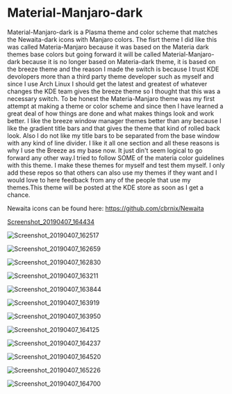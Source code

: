 # Material-Manjaro-dark
Material-Manjaro-dark is a Plasma theme and color scheme that matches the Newaita-dark icons with Manjaro colors.
The fisrt theme I did like this was called Materia-Manjaro because it was based on the Materia dark themes base colors but going forward it will be called Material-Manjaro-dark because it is no longer based on Materia-dark theme, it is based on the breeze theme and the reason I made the switch is because I trust KDE devolopers more than a third party theme developer such as myself and since I use Arch Linux I should get the latest and greatest of whatever changes the KDE team gives the breeze theme so I thought that this was a necessary switch. To be honest the Materia-Manjaro theme was my first attempt at making a theme or color scheme and since then I have learned a great deal of how things are done and what makes things look and work better. I like the breeze window manager themes better than any because I like the gradient title bars and that gives the theme that kind of rolled back look. Also I do not like my title bars to be separated from the base window with any kind of line divider. I like it all one section and all these reasons is why I use the Breeze as my base now. It just din't seem logical to go forward any other way.I tried to follow SOME of the materia color guidelines with this theme. I make these themes for myself and test them myself. I only add these repos so that others can also use my themes if they want and I would love to here feedback from any of the people that use my themes.This theme will be posted at the KDE store as soon as I get a chance.

Newaita icons can be found here:
https://github.com/cbrnix/Newaita

[Screenshot_20190407_164434](https://user-images.githubusercontent.com/41884680/55690719-b29be280-595a-11e9-9239-22ca14463325.png)

![Screenshot_20190407_162517](https://user-images.githubusercontent.com/41884680/55690691-72d4fb00-595a-11e9-8576-fa067f21baad.png)

![Screenshot_20190407_162659](https://user-images.githubusercontent.com/41884680/55690692-78324580-595a-11e9-84a4-e4fe47f66326.png)

![Screenshot_20190407_162830](https://user-images.githubusercontent.com/41884680/55690696-7bc5cc80-595a-11e9-9675-6b5a01acc3b6.png)

![Screenshot_20190407_163211](https://user-images.githubusercontent.com/41884680/55690700-86806180-595a-11e9-8c5e-ec37921fe477.png)

![Screenshot_20190407_163844](https://user-images.githubusercontent.com/41884680/55690704-8bddac00-595a-11e9-8690-6513a2a1c2b6.png)

![Screenshot_20190407_163919](https://user-images.githubusercontent.com/41884680/55690706-913af680-595a-11e9-90d0-40cd30a9afb1.png)

![Screenshot_20190407_163950](https://user-images.githubusercontent.com/41884680/55690708-95ffaa80-595a-11e9-82ec-5d2ed290a9b0.png)

![Screenshot_20190407_164125](https://user-images.githubusercontent.com/41884680/55690711-9a2bc800-595a-11e9-9668-64baaface928.png)

![Screenshot_20190407_164237](https://user-images.githubusercontent.com/41884680/55690713-9ef07c00-595a-11e9-8b56-5bdcfc605d3f.png)

![Screenshot_20190407_164520](https://user-images.githubusercontent.com/41884680/55690722-b9c2f080-595a-11e9-8dd2-d17199f95350.png)

![Screenshot_20190407_165226](https://user-images.githubusercontent.com/41884680/55690734-cfd0b100-595a-11e9-9e71-d228277b3217.png)

![Screenshot_20190407_164700](https://user-images.githubusercontent.com/41884680/55690730-c5aeb280-595a-11e9-999f-6842e7ac3ca5.png)

